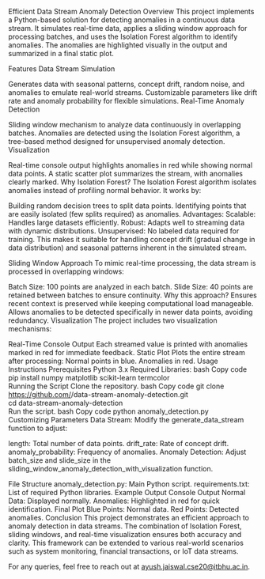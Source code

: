 Efficient Data Stream Anomaly Detection
Overview
This project implements a Python-based solution for detecting anomalies in a continuous data stream. It simulates real-time data, applies a sliding window approach for processing batches, and uses the Isolation Forest algorithm to identify anomalies. The anomalies are highlighted visually in the output and summarized in a final static plot.

Features
Data Stream Simulation

Generates data with seasonal patterns, concept drift, random noise, and anomalies to emulate real-world streams.
Customizable parameters like drift rate and anomaly probability for flexible simulations.
Real-Time Anomaly Detection

Sliding window mechanism to analyze data continuously in overlapping batches.
Anomalies are detected using the Isolation Forest algorithm, a tree-based method designed for unsupervised anomaly detection.
Visualization

Real-time console output highlights anomalies in red while showing normal data points.
A static scatter plot summarizes the stream, with anomalies clearly marked.
Why Isolation Forest?
The Isolation Forest algorithm isolates anomalies instead of profiling normal behavior. It works by:

Building random decision trees to split data points.
Identifying points that are easily isolated (few splits required) as anomalies.
Advantages:
Scalable: Handles large datasets efficiently.
Robust: Adapts well to streaming data with dynamic distributions.
Unsupervised: No labeled data required for training.
This makes it suitable for handling concept drift (gradual change in data distribution) and seasonal patterns inherent in the simulated stream.

Sliding Window Approach
To mimic real-time processing, the data stream is processed in overlapping windows:

Batch Size: 100 points are analyzed in each batch.
Slide Size: 40 points are retained between batches to ensure continuity.
Why this approach?
Ensures recent context is preserved while keeping computational load manageable.
Allows anomalies to be detected specifically in newer data points, avoiding redundancy.
Visualization
The project includes two visualization mechanisms:

Real-Time Console Output
Each streamed value is printed with anomalies marked in red for immediate feedback.
Static Plot
Plots the entire stream after processing:
Normal points in blue.
Anomalies in red.
Usage Instructions
Prerequisites
Python 3.x
Required Libraries:
bash
Copy code
pip install numpy matplotlib scikit-learn termcolor  
Running the Script
Clone the repository.
bash
Copy code
git clone https://github.com/<your-repo-name>/data-stream-anomaly-detection.git  
cd data-stream-anomaly-detection  
Run the script.
bash
Copy code
python anomaly_detection.py  
Customizing Parameters
Data Stream: Modify the generate_data_stream function to adjust:

length: Total number of data points.
drift_rate: Rate of concept drift.
anomaly_probability: Frequency of anomalies.
Anomaly Detection: Adjust batch_size and slide_size in the sliding_window_anomaly_detection_with_visualization function.

File Structure
anomaly_detection.py: Main Python script.
requirements.txt: List of required Python libraries.
Example Output
Console Output
Normal Data: Displayed normally.
Anomalies: Highlighted in red for quick identification.
Final Plot
Blue Points: Normal data.
Red Points: Detected anomalies.
Conclusion
This project demonstrates an efficient approach to anomaly detection in data streams. The combination of Isolation Forest, sliding windows, and real-time visualization ensures both accuracy and clarity. This framework can be extended to various real-world scenarios such as system monitoring, financial transactions, or IoT data streams.

For any queries, feel free to reach out at ayush.jaiswal.cse20@itbhu.ac.in.